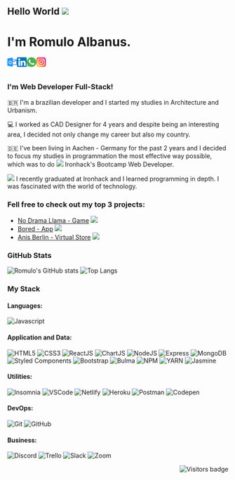 ## Hello World <img src="https://media.giphy.com/media/QTfX9Ejfra3ZmNxh6B/giphy.gif" width="75px">

# I'm Romulo Albanus.


[<img align="left" alt="romuloaalbanus | Outlook" width="22px" src="./outlook.png" />][outlook]
[<img align="left" alt="romulo-albanus | LinkedIn" width="22px" src="./linkedin.png"/>][linkedin]
[<img align="left" alt="romuloalbanus | Whatsapp" width="22px" src="./whatsapp.png" />][whatsapp]
[<img align="left" alt="romuloalbanus | Instagram" width="22px" src="./instagram.png" />][instagram]

<br/>
<br/>

### **I'm Web Developer Full-Stack!**

🇧🇷 I'm a brazilian developer and I started my studies in Architecture and Urbanism.

💻 I worked as CAD Designer for 4 years and despite being an interesting area,
I decided not only change my career but also my country.


🇩🇪 I've been living in Aachen - Germany for the past 2 years and I decided to focus my studies in programmation the most effective way possible, which was to do   <img src="https://media.giphy.com/media/iDTkddqjsCJSpXgBzD/giphy.gif" width="20px"> Ironhack's Bootcamp Web Developer.

<img src="https://media.giphy.com/media/cIbeGOBApvS2pB4zj5/giphy.gif" width="30px"> I recently graduated at Ironhack and I learned programming in depth.
I was fascinated with the world of technology.

### Fell free to check out my top 3 projects:

- [No Drama Llama - Game](https://romuloaalbanus.github.io/noDramaLlama/) <img src="https://media.giphy.com/media/Xfhqpe5mqTKld4UaYt/giphy.gif" width="60px">
- [Bored - App](https://bored-project.netlify.app/) <img src="https://media.giphy.com/media/5toDkVpRmmqtWD0orR/giphy.gif" width="50px">
- [Anis Berlin - Virtual Store](https://anisberlin.netlify.app/) <img src="https://media.giphy.com/media/h4OdlzYgAkStVkAjkb/giphy.gif" width="60px">

### GitHub Stats

![Romulo's GitHub stats](https://github-readme-stats.vercel.app/api?username=romuloaalbanus&theme=slateorange&show_icons=true)
![Top Langs](https://github-readme-stats.vercel.app/api/top-langs/?username=romuloaalbanus&theme=slateorange&layout=compact)

### My Stack

<!--https://simpleicons.org-->
<!--https://github.com/alexandresanlim/Badges4-README.md-Profile-->

#### Languages:
![Javascript](https://img.shields.io/badge/-JavaScript-EDD222?style=flat&logo=javascript&logoColor=white)

#### Application and Data:

![HTML5](https://img.shields.io/badge/-HTML5-E34F26?style=flat&logo=html5&logoColor=white)
![CSS3](https://img.shields.io/badge/-CSS3-1572B6?style=flat&logo=css3)
![ReactJS](https://img.shields.io/badge/-ReactJS-51CBF2?style=flat&logo=react&logoColor=white)
![ChartJS](https://img.shields.io/badge/ChartJS-FF6384?style=flat&logo=chart.js&logoColor=white)
![NodeJS](http://img.shields.io/badge/-NodeJS-6EBF20?style=flat&logo=node.js&logoColor=white)
![Express](http://img.shields.io/badge/-Express-black?style=flat&logo=express&logoColor=white)
![MongoDB](http://img.shields.io/badge/-MongoDB-47A248?style=flat&logo=mongodb&logoColor=white)
<br/>
![Styled Components](https://img.shields.io/badge/-Styled%20Components-DB7093?style=flat&logo=styled-components&logoColor=white)
![Bootstrap](https://img.shields.io/badge/-Bootstrap-563D7C?style=flat&logo=bootstrap&logoColor=white)
![Bulma](http://img.shields.io/badge/-Bulma-00D1B2?style=flat&logo=bulma&logoColor=white)
![NPM](https://img.shields.io/badge/-NPM-CB3837?style=flat&logo=npm&logoColor=white)
![YARN](https://img.shields.io/badge/Yarn-2C8EBB?style=flat&logo=yarn&logoColor=white)
![Jasmine](https://img.shields.io/badge/-Jasmine-8A4182?style=flate&logo=jasmine&logoColor=white)


#### Utilities:

![Insomnia](https://img.shields.io/badge/-Insomnia-5849BE?style=flat&logo=insomnia&logoColor=white)
![VSCode](https://img.shields.io/badge/-VSCode-007ACC?style=flat&logo=visual-studio-code&logoColor=white)
![Netlify](https://img.shields.io/badge/Netlify-00C7B7?style=flat&logo=netlify&logoColor=white)
![Heroku](https://img.shields.io/badge/Heroku-430098?style=flat&logo=heroku&logoColor=white)
![Postman](https://img.shields.io/badge/Postman-FF6C37?style=flat&logo=Postman&logoColor=white)
![Codepen](https://img.shields.io/badge/Codepen-000000?style=flat&logo=codepen&logoColor=white)


#### DevOps:

![Git](https://img.shields.io/badge/-Git-F05032?style=flat&logo=git&logoColor=white)
![GitHub](https://img.shields.io/badge/-Github-181717?style=flat&logo=github&logoColor=white)


#### Business:

![Discord](https://img.shields.io/badge/Discord-7289DA?style=flat&logo=discord&logoColor=white)
![Trello](https://img.shields.io/badge/-Trello-0079BF?style=flat&logo=trello&logoColor=white)
![Slack](https://img.shields.io/badge/Slack-4A154B?style=flat&logo=slack&logoColor=white)
![Zoom](https://img.shields.io/badge/Zoom-2D8CFF?style=flat&logo=zoom&logoColor=white)


<!--[![Visits Badge](https://badges.pufler.dev/visits/puf17640/git-badges)](https://badges.pufler.dev)-->
<a href="https://badges.pufler.dev">
    <img align="right" src="https://badges.pufler.dev/visits/romuloaalbanus/romuloaalbanus?color=green" alt="Visitors badge" />
 </a>


[linkedin]: https://www.linkedin.com/in/romulo-albanus/
[outlook]: mailto:romuloaalbanus@hotmail.com
[whatsapp]: http://api.whatsapp.com/send?phone=4915257861206
[instagram]: https://www.instagram.com/romuloalbanus/


<!--
**romuloaalbanus/romuloaalbanus** is a ✨ _special_ ✨ repository because its `README.md` (this file) appears on your GitHub profile.

Here are some ideas to get you started:

- 🔭 I’m currently working on ...
- 🌱 I’m currently learning ...
- 👯 I’m looking to collaborate on ...
- 🤔 I’m looking for help with ...
- 💬 Ask me about ...
- 📫 How to reach me: ...
- 😄 Pronouns: ...
- ⚡ Fun fact: ...
-->
